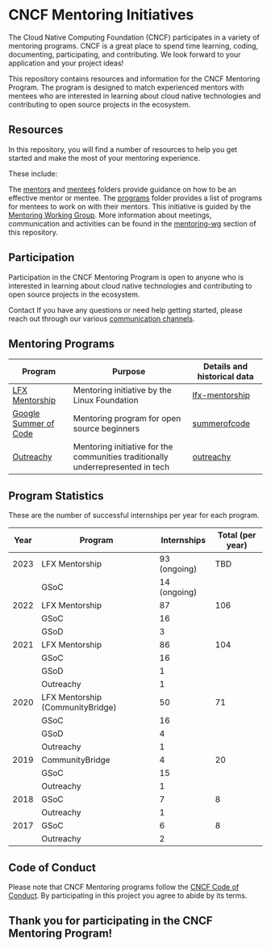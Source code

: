 # CNCF Mentoring Initiatives

The Cloud Native Computing Foundation (CNCF) participates in a variety of mentoring programs. CNCF is a great place to spend time learning, coding, documenting, participating, and contributing. We look forward to your application and your project ideas!

This repository contains resources and information for the CNCF Mentoring Program. The program is designed to match experienced mentors with mentees who are interested in learning about cloud native technologies and contributing to open source projects in the ecosystem.

## Resources
In this repository, you will find a number of resources to help you get started and make the most of your mentoring experience. 

These include:

The [mentors](/mentors#readme) and [mentees](mentees#readme) folders provide guidance on how to be an effective mentor or mentee.
The [programs](/programs#readme) folder provides a list of programs for mentees to work on with their mentors.
This initiative is guided by the [Mentoring Working Group](/mentoring-wg#readme). More information about meetings, communication and activities can be found in the  [mentoring-wg](/mentoring-wg#readme) section of this repository.

## Participation
Participation in the CNCF Mentoring Program is open to anyone who is interested in learning about cloud native technologies and contributing to open source projects in the ecosystem.

Contact
If you have any questions or need help getting started, please reach out through our various [communication channels](/mentoring-wg/communications.md).

## Mentoring Programs

| Program                                                                  | Purpose                                                                           | Details and historical data                       |
| ------------------------------------------------------------------------ | --------------------------------------------------------------------------------- | ------------------------------------------        |
| [LFX Mentorship](https://mentorship.lfx.linuxfoundation.org)             | Mentoring initiative by the Linux Foundation                                      | [lfx-mentorship](/programs/lfx-mentorship#readme) |
| [Google Summer of Code](https://summerofcode.withgoogle.com/)            | Mentoring program for open source beginners                                       | [summerofcode](/programs/summerofcode#readme)     |
| [Outreachy](https://www.outreachy.org)                                   | Mentoring initiative for the communities traditionally underrepresented in tech   | [outreachy](/programs/outreachy#readme)           |

## Program Statistics

These are the number of successful internships per year for each program.

| Year | Program                          | Internships  | Total (per year) |
|------|----------------------------------|--------------|------------------|
| 2023 | LFX Mentorship                   | 93 (ongoing) | TBD              |
|      | GSoC                             | 14 (ongoing) |                  |
| 2022 | LFX Mentorship                   | 87           | 106              |
|      | GSoC                             | 16           |                  |
|      | GSoD                             | 3            |                  |
| 2021 | LFX Mentorship                   | 86           | 104              |
|      | GSoC                             | 16           |                  |
|      | GSoD                             | 1            |                  |
|      | Outreachy                        | 1            |                  |
| 2020 | LFX Mentorship (CommunityBridge) | 50           | 71               |
|      | GSoC                             | 16           |                  |
|      | GSoD                             | 4            |                  |
|      | Outreachy                        | 1            |                  |
| 2019 | CommunityBridge                  | 4            | 20               |
|      | GSoC                             | 15           |                  |
|      | Outreachy                        | 1            |                  |
| 2018 | GSoC                             | 7            | 8                |
|      | Outreachy                        | 1            |                  |
| 2017 | GSoC                             | 6            | 8                |
|      | Outreachy                        | 2            |                  |

## Code of Conduct

Please note that CNCF Mentoring programs follow the [CNCF Code of Conduct](https://github.com/cncf/foundation/blob/master/code-of-conduct.md). By participating in this project you agree to abide by its terms.

## Thank you for participating in the CNCF Mentoring Program!

